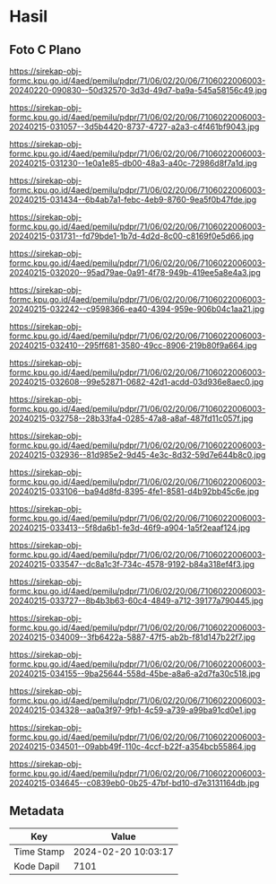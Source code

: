 # Hasil

## Foto C Plano

https://sirekap-obj-formc.kpu.go.id/4aed/pemilu/pdpr/71/06/02/20/06/7106022006003-20240220-090830--50d32570-3d3d-49d7-ba9a-545a58156c49.jpg

https://sirekap-obj-formc.kpu.go.id/4aed/pemilu/pdpr/71/06/02/20/06/7106022006003-20240215-031057--3d5b4420-8737-4727-a2a3-c4f461bf9043.jpg

https://sirekap-obj-formc.kpu.go.id/4aed/pemilu/pdpr/71/06/02/20/06/7106022006003-20240215-031230--1e0a1e85-db00-48a3-a40c-72986d8f7a1d.jpg

https://sirekap-obj-formc.kpu.go.id/4aed/pemilu/pdpr/71/06/02/20/06/7106022006003-20240215-031434--6b4ab7a1-febc-4eb9-8760-9ea5f0b47fde.jpg

https://sirekap-obj-formc.kpu.go.id/4aed/pemilu/pdpr/71/06/02/20/06/7106022006003-20240215-031731--fd79bde1-1b7d-4d2d-8c00-c8169f0e5d66.jpg

https://sirekap-obj-formc.kpu.go.id/4aed/pemilu/pdpr/71/06/02/20/06/7106022006003-20240215-032020--95ad79ae-0a91-4f78-949b-419ee5a8e4a3.jpg

https://sirekap-obj-formc.kpu.go.id/4aed/pemilu/pdpr/71/06/02/20/06/7106022006003-20240215-032242--c9598366-ea40-4394-959e-906b04c1aa21.jpg

https://sirekap-obj-formc.kpu.go.id/4aed/pemilu/pdpr/71/06/02/20/06/7106022006003-20240215-032410--295ff681-3580-49cc-8906-219b80f9a664.jpg

https://sirekap-obj-formc.kpu.go.id/4aed/pemilu/pdpr/71/06/02/20/06/7106022006003-20240215-032608--99e52871-0682-42d1-acdd-03d936e8aec0.jpg

https://sirekap-obj-formc.kpu.go.id/4aed/pemilu/pdpr/71/06/02/20/06/7106022006003-20240215-032758--28b33fa4-0285-47a8-a8af-487fd11c057f.jpg

https://sirekap-obj-formc.kpu.go.id/4aed/pemilu/pdpr/71/06/02/20/06/7106022006003-20240215-032936--81d985e2-9d45-4e3c-8d32-59d7e644b8c0.jpg

https://sirekap-obj-formc.kpu.go.id/4aed/pemilu/pdpr/71/06/02/20/06/7106022006003-20240215-033106--ba94d8fd-8395-4fe1-8581-d4b92bb45c6e.jpg

https://sirekap-obj-formc.kpu.go.id/4aed/pemilu/pdpr/71/06/02/20/06/7106022006003-20240215-033413--5f8da6b1-fe3d-46f9-a904-1a5f2eaaf124.jpg

https://sirekap-obj-formc.kpu.go.id/4aed/pemilu/pdpr/71/06/02/20/06/7106022006003-20240215-033547--dc8a1c3f-734c-4578-9192-b84a318ef4f3.jpg

https://sirekap-obj-formc.kpu.go.id/4aed/pemilu/pdpr/71/06/02/20/06/7106022006003-20240215-033727--8b4b3b63-60c4-4849-a712-39177a790445.jpg

https://sirekap-obj-formc.kpu.go.id/4aed/pemilu/pdpr/71/06/02/20/06/7106022006003-20240215-034009--3fb6422a-5887-47f5-ab2b-f81d147b22f7.jpg

https://sirekap-obj-formc.kpu.go.id/4aed/pemilu/pdpr/71/06/02/20/06/7106022006003-20240215-034155--9ba25644-558d-45be-a8a6-a2d7fa30c518.jpg

https://sirekap-obj-formc.kpu.go.id/4aed/pemilu/pdpr/71/06/02/20/06/7106022006003-20240215-034328--aa0a3f97-9fb1-4c59-a739-a99ba91cd0e1.jpg

https://sirekap-obj-formc.kpu.go.id/4aed/pemilu/pdpr/71/06/02/20/06/7106022006003-20240215-034501--09abb49f-110c-4ccf-b22f-a354bcb55864.jpg

https://sirekap-obj-formc.kpu.go.id/4aed/pemilu/pdpr/71/06/02/20/06/7106022006003-20240215-034645--c0839eb0-0b25-47bf-bd10-d7e3131164db.jpg


## Metadata

| Key        | Value               |
| ---------- | ------------------- |
| Time Stamp | 2024-02-20 10:03:17 |
| Kode Dapil | 7101                |




